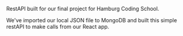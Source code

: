 RestAPI built for our final project for Hamburg Coding School.

We've imported our local JSON file to MongoDB and built this simple restAPI to make calls from our React app. 